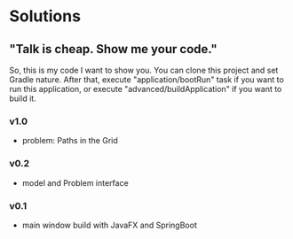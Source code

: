# Solutions
## "Talk is cheap. Show me your code."

So, this is my code I want to show you.
You can clone this project and set Gradle nature. After that, execute "application/bootRun" task if you want to run this application, or execute "advanced/buildApplication" if you want to build it. 

### v1.0

- problem: Paths in the Grid

### v0.2

- model and Problem interface

### v0.1

- main window build with JavaFX and SpringBoot